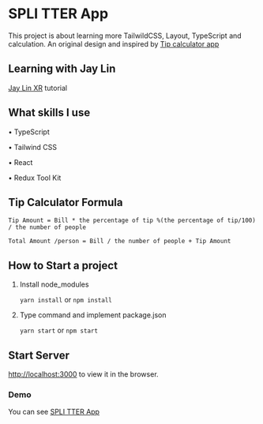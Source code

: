 # SPLI TTER App

This project is about learning more TailwildCSS, Layout, TypeScript and calculation. An original design and inspired by
[Tip calculator app](https://www.frontendmentor.io/challenges/tip-calculator-app-ugJNGbJUX)

## Learning with Jay Lin

[Jay Lin XR](https://www.youtube.com/channel/UC1rMgKD4Rn-7aVcymjlvhfQ) tutorial

## What skills I use

• TypeScript

• Tailwind CSS

• React

• Redux Tool Kit

## Tip Calculator Formula

`Tip Amount = Bill * the percentage of tip %(the percentage of tip/100) / the number of people`

`Total Amount /person = Bill / the number of people + Tip Amount`

## How to Start a project

1. Install node_modules

   `yarn install` or `npm install`

2. Type command and implement package.json

   `yarn start` or `npm start`

## Start Server

[http://localhost:3000](http://localhost:3000) to view it in the browser.

### Demo

You can see [SPLI TTER App](https://spli-tter-ui-noredux.vercel.app )
